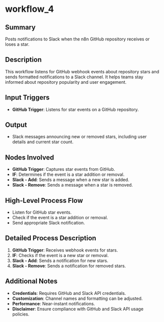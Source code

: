 # workflow_4

## Summary
Posts notifications to Slack when the n8n GitHub repository receives or loses a star.

## Description
This workflow listens for GitHub webhook events about repository stars and sends formatted notifications to a Slack channel. It helps teams stay informed about repository popularity and user engagement.

## Input Triggers
- **GitHub Trigger**: Listens for star events on a GitHub repository.

## Output
- Slack messages announcing new or removed stars, including user details and current star count.

## Nodes Involved
- **GitHub Trigger**: Captures star events from GitHub.
- **IF**: Determines if the event is a star addition or removal.
- **Slack - Add**: Sends a message when a new star is added.
- **Slack - Remove**: Sends a message when a star is removed.

## High-Level Process Flow
- Listen for GitHub star events.
- Check if the event is a star addition or removal.
- Send appropriate Slack notification.

## Detailed Process Description
1. **GitHub Trigger**: Receives webhook events for stars.
2. **IF**: Checks if the event is a new star or removal.
3. **Slack - Add**: Sends a notification for new stars.
4. **Slack - Remove**: Sends a notification for removed stars.

## Additional Notes
- **Credentials**: Requires GitHub and Slack API credentials.
- **Customization**: Channel names and formatting can be adjusted.
- **Performance**: Near-instant notifications.
- **Disclaimer**: Ensure compliance with GitHub and Slack API usage policies.
